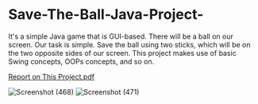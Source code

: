 # Save-The-Ball-Java-Project-
It's a simple Java game that is GUI-based. There will be a ball on our screen. Our task is simple. Save the ball using two sticks, which will be on the two opposite sides of our screen. This project makes use of basic Swing concepts, OOPs concepts, and so on. 

[Report on This Project.pdf](https://github.com/MEHEDY-HASSAN/Save-The-Ball-Java-Project-/files/10088061/1807062.pdf)


![Screenshot (468)](https://user-images.githubusercontent.com/67474089/203885706-0c0041c4-a1f7-49ed-9aeb-27b5ba829a69.png)
![Screenshot (471)](https://user-images.githubusercontent.com/67474089/203885704-45502c35-835a-4f31-9fb9-3a6048ba151d.png)

